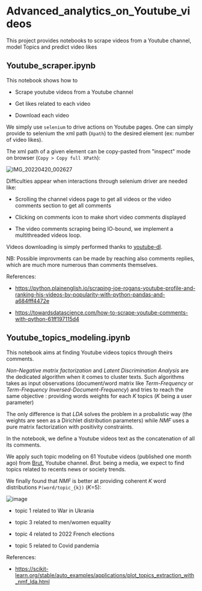# Advanced_analytics_on_Youtube_videos
This project provides notebooks to scrape videos from a Youtube channel, model Topics  and predict video likes

## Youtube_scraper.ipynb

This notebook shows how to 

*  Scrape youtube videos from a Youtube channel

*  Get likes related to each video

*  Download each video

We simply use `selenium` to drive actions on Youtube pages.
One can simply provide to selenium the xml path (`Xpath`) to the desired element (ex: number of video likes).

The xml path of a given element can be copy-pasted from "inspect" mode on browser (`Copy > Copy full XPath`):

![IMG_20220420_002627](https://user-images.githubusercontent.com/16710784/164112363-3c881076-13a4-4e1e-8532-6c9c62c34605.jpg)

Difficulties appear when interactions through selenium driver are needed like:

*  Scrolling the channel videos page to get all videos or the video comments section to get all comments

*  Clicking on comments icon to make short video comments displayed

*  The video comments scraping being IO-bound, we implement a multithreaded videos loop.


Videos downloading is simply performed thanks to [youtube-dl](https://github.com/ytdl-org/youtube-dl).


NB: Possible improvments can be made by reaching also comments replies, which are much more numerous than comments themselves.

References:

* https://python.plainenglish.io/scraping-joe-rogans-youtube-profile-and-ranking-his-videos-by-popularity-with-python-pandas-and-a684fff4472e

* https://towardsdatascience.com/how-to-scrape-youtube-comments-with-python-61ff197115d4


## Youtube_topics_modeling.ipynb

This notebook aims at finding Youtube videos topics through theirs comments.

*Non-Negative matrix factorization* and *Latent Discrimination Analysis* are the dedicated algorithm when it comes to cluster texts.
Such algorithms takes as input observations (document/word matrix like *Term-Frequency* or *Term-Frequency Inversed-Document-Frequency*) and tries to reach the same objective : providing words weights for each *K* topics (*K* being a user parameter)

The only difference is that *LDA* solves the problem in a probalistic way (the weights are seen as a Dirichlet distribution parameters) while *NMF* uses a pure matrix factorization with positivity constraints.

In the notebook, we define a Youtube videos text as the concatenation of all its comments.

We apply such topic modeling on 61 Youtube videos (published one month ago) from [Brut.](https://www.youtube.com/channel/UCSKdvgqdnj72_SLggp7BDTg)  Youtube channel. *Brut.* being a media, we expect to find topics related to recents news or society trends.

We finally found that *NMF* is better at providing coherent *K* word distributions `P(word/topic_{k})` (*K*=5):

![image](https://user-images.githubusercontent.com/16710784/164117632-289d087a-cfa1-4819-9927-261419f1580e.png)

*  topic 1 related to War in Ukrania

*  topic 3 related to men/women equality

*  topic 4 related to 2022 French elections

*  topic 5 related to Covid pandemia

References:

* https://scikit-learn.org/stable/auto_examples/applications/plot_topics_extraction_with_nmf_lda.html
